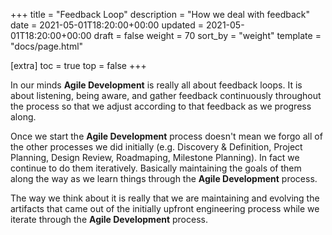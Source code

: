 +++
title = "Feedback Loop"
description = "How we deal with feedback"
date = 2021-05-01T18:20:00+00:00
updated = 2021-05-01T18:20:00+00:00
draft = false
weight = 70
sort_by = "weight"
template = "docs/page.html"

[extra]
toc = true
top = false
+++

In our minds **Agile Development** is really all about feedback loops. It is about listening, being aware, and gather feedback continuously throughout the process so that we adjust according to that feedback as we progress along.

Once we start the **Agile Development** process doesn't mean we forgo all of the other processes we did initially (e.g. Discovery & Definition, Project Planning, Design Review, Roadmaping, Milestone Planning). In fact we continue to do them iteratively. Basically maintaining the goals of them along the way as we learn things through the **Agile Development** process.

The way we think about it is really that we are maintaining and evolving the artifacts that came out of the initially upfront engineering process while we iterate through the **Agile Development** process.
